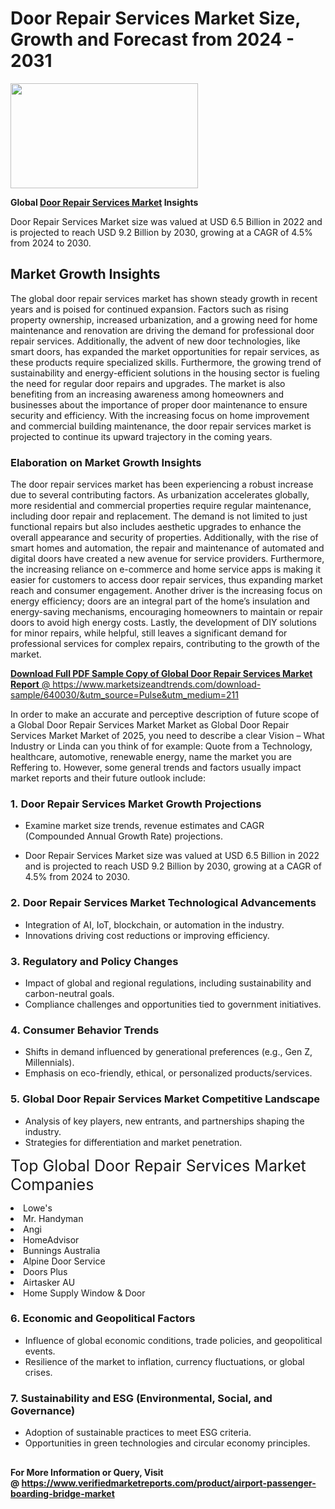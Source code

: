 <H1>Door Repair Services Market Size, Growth and Forecast from 2024 - 2031</H1><img class="aligncenter size-medium wp-image-584254" src="https://thirdeyenews.in/wp-content/uploads/2024/09/Global-Market-Research-300x168.jpeg" alt="" width="300" height="168" /><p><strong>Global&nbsp;<a href="https://www.marketsizeandtrends.com/download-sample/640030/&amp;utm_source=Pulse&amp;utm_medium=211">Door Repair Services Market</a> Insights</strong></p><p>Door Repair Services Market size was valued at USD 6.5 Billion in 2022 and is projected to reach USD 9.2 Billion by 2030, growing at a CAGR of 4.5% from 2024 to 2030.</p><p><h2>Market Growth Insights</h2> <p>The global door repair services market has shown steady growth in recent years and is poised for continued expansion. Factors such as rising property ownership, increased urbanization, and a growing need for home maintenance and renovation are driving the demand for professional door repair services. Additionally, the advent of new door technologies, like smart doors, has expanded the market opportunities for repair services, as these products require specialized skills. Furthermore, the growing trend of sustainability and energy-efficient solutions in the housing sector is fueling the need for regular door repairs and upgrades. The market is also benefiting from an increasing awareness among homeowners and businesses about the importance of proper door maintenance to ensure security and efficiency. With the increasing focus on home improvement and commercial building maintenance, the door repair services market is projected to continue its upward trajectory in the coming years.</p> <p><a href="#"></a></p> <h3>Elaboration on Market Growth Insights</h3> <p>The door repair services market has been experiencing a robust increase due to several contributing factors. As urbanization accelerates globally, more residential and commercial properties require regular maintenance, including door repair and replacement. The demand is not limited to just functional repairs but also includes aesthetic upgrades to enhance the overall appearance and security of properties. Additionally, with the rise of smart homes and automation, the repair and maintenance of automated and digital doors have created a new avenue for service providers. Furthermore, the increasing reliance on e-commerce and home service apps is making it easier for customers to access door repair services, thus expanding market reach and consumer engagement. Another driver is the increasing focus on energy efficiency; doors are an integral part of the home’s insulation and energy-saving mechanisms, encouraging homeowners to maintain or repair doors to avoid high energy costs. Lastly, the development of DIY solutions for minor repairs, while helpful, still leaves a significant demand for professional services for complex repairs, contributing to the growth of the market.</p> <p><a href="#"></p><p><span class=""><strong>Download Full PDF Sample Copy of Global Door Repair Services Market Report</strong> @ <a href="https://www.marketsizeandtrends.com/download-sample/640030/&amp;utm_source=Pulse&amp;utm_medium=211" target="_blank">https://www.marketsizeandtrends.com/download-sample/640030/&amp;utm_source=Pulse&amp;utm_medium=211</a></span></p><p>In order to make an accurate and perceptive description of future scope of a Global&nbsp;Door Repair Services Market Market as Global&nbsp;Door Repair Services Market Market of 2025, you need to describe a clear Vision &ndash; What Industry or Linda can you think of for example: Quote from a Technology, healthcare, automotive, renewable energy, name the market you are Reffering to. However, some general trends and factors usually impact market reports and their future outlook include:</p><h3>1.&nbsp;<strong>Door Repair Services Market Growth Projections</strong></h3><ul><li>Examine market size trends, revenue estimates and CAGR (Compounded Annual Growth Rate) projections.</li><li><p>Door Repair Services Market size was valued at USD 6.5 Billion in 2022 and is projected to reach USD 9.2 Billion by 2030, growing at a CAGR of 4.5% from 2024 to 2030.</p></li></ul><h3>2.&nbsp;<strong>Door Repair Services Market Technological Advancements</strong></h3><ul><li>Integration of AI, IoT, blockchain, or automation in the industry.</li><li>Innovations driving cost reductions or improving efficiency.</li></ul><h3>3.&nbsp;<strong>Regulatory and Policy Changes</strong></h3><ul><li>Impact of global and regional regulations, including sustainability and carbon-neutral goals.</li><li>Compliance challenges and opportunities tied to government initiatives.</li></ul><h3>4.&nbsp;<strong>Consumer Behavior Trends</strong></h3><ul><li>Shifts in demand influenced by generational preferences (e.g., Gen Z, Millennials).</li><li>Emphasis on eco-friendly, ethical, or personalized products/services.</li></ul><h3>5.&nbsp;<strong>Global Door Repair Services Market Competitive Landscape</strong></h3><ul><li>Analysis of key players, new entrants, and partnerships shaping the industry.</li><li>Strategies for differentiation and market penetration.</li></ul><p data-pm-slice="1 1 []"><span style="color: inherit; font-family: inherit; font-size: 25px;">Top Global Door Repair Services Market Companies</span></p><div class="" data-test-id=""><p><li>Lowe's</li><li> Mr. Handyman</li><li> Angi</li><li> HomeAdvisor</li><li> Bunnings Australia</li><li> Alpine Door Service</li><li> Doors Plus</li><li> Airtasker AU</li><li> Home Supply Window & Door</li></p></div><h3>6.&nbsp;<strong>Economic and Geopolitical Factors</strong></h3><ul><li>Influence of global economic conditions, trade policies, and geopolitical events.</li><li>Resilience of the market to inflation, currency fluctuations, or global crises.</li></ul><h3>7.&nbsp;<strong>Sustainability and ESG (Environmental, Social, and Governance)</strong></h3><ul><li>Adoption of sustainable practices to meet ESG criteria.</li><li>Opportunities in green technologies and circular economy principles.</li></ul><h2><strong style="font-size: 14px;">For More Information or Query, Visit @&nbsp;</strong><a style="background-color: #ffffff; font-size: 14px;" href="https://www.marketsizeandtrends.com/report/door-repair-services-market/" target="_blank">https://www.verifiedmarketreports.com/product/airport-passenger-boarding-bridge-market</a></h2>
